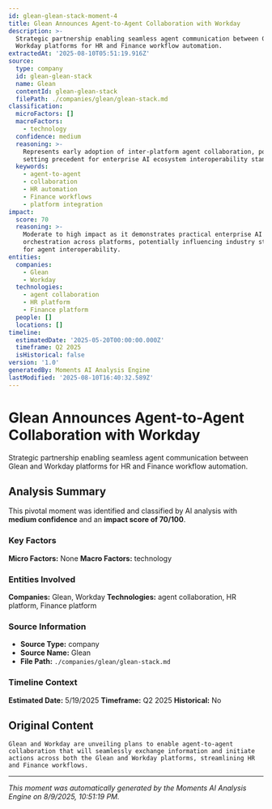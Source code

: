 ```yaml
---
id: glean-glean-stack-moment-4
title: Glean Announces Agent-to-Agent Collaboration with Workday
description: >-
  Strategic partnership enabling seamless agent communication between Glean and
  Workday platforms for HR and Finance workflow automation.
extractedAt: '2025-08-10T05:51:19.916Z'
source:
  type: company
  id: glean-glean-stack
  name: Glean
  contentId: glean-glean-stack
  filePath: ./companies/glean/glean-stack.md
classification:
  microFactors: []
  macroFactors:
    - technology
  confidence: medium
  reasoning: >-
    Represents early adoption of inter-platform agent collaboration, potentially
    setting precedent for enterprise AI ecosystem interoperability standards.
  keywords:
    - agent-to-agent
    - collaboration
    - HR automation
    - Finance workflows
    - platform integration
impact:
  score: 70
  reasoning: >-
    Moderate to high impact as it demonstrates practical enterprise AI agent
    orchestration across platforms, potentially influencing industry standards
    for agent interoperability.
entities:
  companies:
    - Glean
    - Workday
  technologies:
    - agent collaboration
    - HR platform
    - Finance platform
  people: []
  locations: []
timeline:
  estimatedDate: '2025-05-20T00:00:00.000Z'
  timeframe: Q2 2025
  isHistorical: false
version: '1.0'
generatedBy: Moments AI Analysis Engine
lastModified: '2025-08-10T16:40:32.589Z'
---
```

# Glean Announces Agent-to-Agent Collaboration with Workday

Strategic partnership enabling seamless agent communication between Glean and Workday platforms for HR and Finance workflow automation.

## Analysis Summary

This pivotal moment was identified and classified by AI analysis with **medium confidence** and an **impact score of 70/100**.

### Key Factors

**Micro Factors:** None
**Macro Factors:** technology

### Entities Involved

**Companies:** Glean, Workday
**Technologies:** agent collaboration, HR platform, Finance platform



### Source Information

- **Source Type:** company
- **Source Name:** Glean
- **File Path:** `./companies/glean/glean-stack.md`

### Timeline Context

**Estimated Date:** 5/19/2025
**Timeframe:** Q2 2025
**Historical:** No

## Original Content

```
Glean and Workday are unveiling plans to enable agent-to-agent collaboration that will seamlessly exchange information and initiate actions across both the Glean and Workday platforms, streamlining HR and Finance workflows.
```

---

*This moment was automatically generated by the Moments AI Analysis Engine on 8/9/2025, 10:51:19 PM.*

